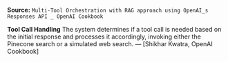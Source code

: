 **Source:** `Multi-Tool Orchestration with RAG approach using OpenAI_s Responses API _ OpenAI Cookbook`

**Tool Call Handling**
The system determines if a tool call is needed based on the initial response and processes it accordingly, invoking either the Pinecone search or a simulated web search. — [Shikhar Kwatra, OpenAI Cookbook]
